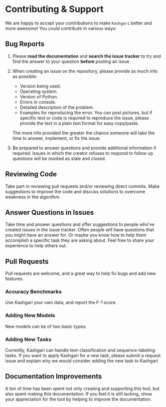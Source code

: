 # Contributing &amp; Support

We are happy to accept your contributions to make `Kashgari` better and more awesome! You could contribute in various ways:

## Bug Reports

1. Please **read the documentation** and **search the issue tracker** to try and find the answer to your question **before** posting an issue.

2. When creating an issue on the repository, please provide as much info as possible:

    - Version being used.
    - Operating system.
    - Version of Python.
    - Errors in console.
    - Detailed description of the problem.
    - Examples for reproducing the error.  You can post pictures, but if specific text or code is required to reproduce the issue, please provide the text in a plain text format for easy copy/paste.

    The more info provided the greater the chance someone will take the time to answer, implement, or fix the issue.

3. Be prepared to answer questions and provide additional information if required.  Issues in which the creator refuses to respond to follow up questions will be marked as stale and closed.

## Reviewing Code

Take part in reviewing pull requests and/or reviewing direct commits.  Make suggestions to improve the code and discuss solutions to overcome weakness in the algorithm.

## Answer Questions in Issues

Take time and answer questions and offer suggestions to people who've created issues in the issue tracker. Often people will have questions that you might have an answer for.  Or maybe you know how to help them accomplish a specific task they are asking about. Feel free to share your experience to help others out.

## Pull Requests

Pull requests are welcome, and a great way to help fix bugs and add new features.

### Accuracy Benchmarks

Use Kashgari your own data, and report the F-1 score.

### Adding New Models

New models can be of two basic types:

### Adding New Tasks

Currently, Kashgari can handle text-classification and sequence-labeling tasks. If you want to apply Kashgari for a new task, please submit a request issue and explain why we would consider adding the new task to Kashgari

## Documentation Improvements

A ton of time has been spent not only creating and supporting this tool, but also spent making this documentation. If you feel it is still lacking, show your appreciation for the tool by helping to improve the documentation.
